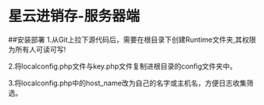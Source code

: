 # 星云进销存-服务器端

##安装部署
1.从Git上拉下源代码后，需要在根目录下创建Runtime文件夹,其权限为所有人可读可写!



2.将localconfig.php文件与key.php文件复制进根目录的config文件夹中。



3.将localconfig.php中的host_name改为自己的名字或主机名，方便日志收集筛选。